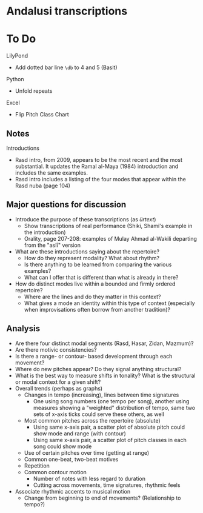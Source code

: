# Andalusi transcriptions

# To Do

LilyPond

* Add dotted bar line `\db` to 4 and 5 (Basit)

Python

* Unfold repeats

Excel

* Flip Pitch Class Chart

## Notes

Introductions

* Rasd intro, from 2009, appears to be the most recent and the most substantial. It updates the Ramal al-Maya (1984) introduction and includes the same examples.
* Rasd intro includes a listing of the four modes that appear within the Rasd nuba (page 104)

## Major questions for discussion

* Introduce the purpose of these transcriptions (as *ürtext*)
	* Show transcriptions of real performance (Shiki, Shami's example in the introduction)
	* Orality, page 207-208: examples of Mulay Ahmad al-Wakili departing from the "aslī" version
* What are these introductions saying about the repertoire?
	* How do they represent modality? What about rhythm?
	* Is there anything to be learned from comparing the various examples?
	* What can I offer that is different than what is already in there?
* How do distinct modes live within a bounded and firmly ordered repertoire?
	* Where are the lines and do they matter in this context?
	* What gives a mode an identity within this type of context (especially when improvisations often borrow from another tradition)?

## Analysis

* Are there four distinct modal segments (Rasd, Hasar, Zidan, Mazmum)?
* Are there motivic consistencies?
* Is there a range- or contour- based development through each movement?
* Where do new pitches appear? Do they signal anything structural?
* What is the best way to measure shifts in tonality? What is the structural or modal context for a given shift?
* Overall trends (perhaps as graphs)
	* Changes in tempo (increasing), lines between time signatures
		* One using song numbers (one tempo per song), another using measures showing a "weighted" distribution of tempo, same two sets of x-axis ticks could serve these others, as well
	* Most common pitches across the repertoire (absolute)
		* Using same x-axis pair, a scatter plot of absolute pitch could show mode and range (with contour)
		* Using same x-axis pair, a scatter plot of pitch classes in each song could show mode
	* Use of certain pitches over time (getting at range)
	* Common one-beat, two-beat motives
	* Repetition
	* Common contour motion
		* Number of notes with less regard to duration
		* Cutting across movements, time signatures, rhythmic feels
* Associate rhythmic accents to musical motion
	* Change from beginning to end of movements? (Relationship to tempo?)
